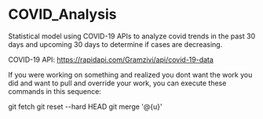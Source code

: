 # COVID_Analysis
Statistical model using COVID-19 APIs to analyze covid trends in the past 30 days and upcoming 30 days to determine if cases are decreasing.

COVID-19 API: https://rapidapi.com/Gramzivi/api/covid-19-data

If you were working on something and realized you dont want the work you did and want to pull and override your work, you can 
execute these commands in this sequence:

git fetch
git reset --hard HEAD
git merge '@{u}'


